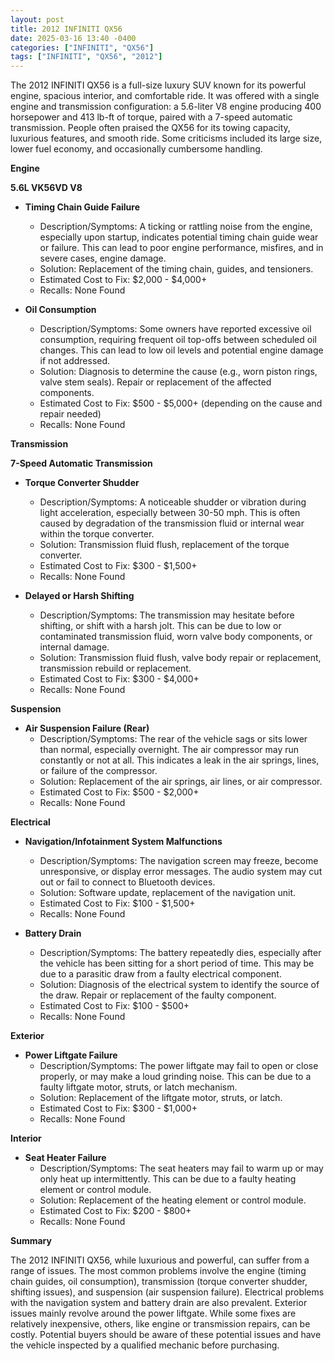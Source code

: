 ```yaml
---
layout: post
title: 2012 INFINITI QX56
date: 2025-03-16 13:40 -0400
categories: ["INFINITI", "QX56"]
tags: ["INFINITI", "QX56", "2012"]
---
```

The 2012 INFINITI QX56 is a full-size luxury SUV known for its powerful engine, spacious interior, and comfortable ride. It was offered with a single engine and transmission configuration: a 5.6-liter V8 engine producing 400 horsepower and 413 lb-ft of torque, paired with a 7-speed automatic transmission. People often praised the QX56 for its towing capacity, luxurious features, and smooth ride. Some criticisms included its large size, lower fuel economy, and occasionally cumbersome handling.

**Engine**

**5.6L VK56VD V8**

* **Timing Chain Guide Failure**
    * Description/Symptoms: A ticking or rattling noise from the engine, especially upon startup, indicates potential timing chain guide wear or failure. This can lead to poor engine performance, misfires, and in severe cases, engine damage.
    * Solution: Replacement of the timing chain, guides, and tensioners.
    * Estimated Cost to Fix: $2,000 - $4,000+
    * Recalls: None Found

* **Oil Consumption**
    * Description/Symptoms: Some owners have reported excessive oil consumption, requiring frequent oil top-offs between scheduled oil changes. This can lead to low oil levels and potential engine damage if not addressed.
    * Solution: Diagnosis to determine the cause (e.g., worn piston rings, valve stem seals). Repair or replacement of the affected components.
    * Estimated Cost to Fix: $500 - $5,000+ (depending on the cause and repair needed)
    * Recalls: None Found

**Transmission**

**7-Speed Automatic Transmission**

* **Torque Converter Shudder**
    * Description/Symptoms: A noticeable shudder or vibration during light acceleration, especially between 30-50 mph. This is often caused by degradation of the transmission fluid or internal wear within the torque converter.
    * Solution: Transmission fluid flush, replacement of the torque converter.
    * Estimated Cost to Fix: $300 - $1,500+
    * Recalls: None Found

* **Delayed or Harsh Shifting**
    * Description/Symptoms: The transmission may hesitate before shifting, or shift with a harsh jolt. This can be due to low or contaminated transmission fluid, worn valve body components, or internal damage.
    * Solution: Transmission fluid flush, valve body repair or replacement, transmission rebuild or replacement.
    * Estimated Cost to Fix: $300 - $4,000+
    * Recalls: None Found

**Suspension**

* **Air Suspension Failure (Rear)**
    * Description/Symptoms: The rear of the vehicle sags or sits lower than normal, especially overnight. The air compressor may run constantly or not at all. This indicates a leak in the air springs, lines, or failure of the compressor.
    * Solution: Replacement of the air springs, air lines, or air compressor.
    * Estimated Cost to Fix: $500 - $2,000+
    * Recalls: None Found

**Electrical**

* **Navigation/Infotainment System Malfunctions**
    * Description/Symptoms: The navigation screen may freeze, become unresponsive, or display error messages. The audio system may cut out or fail to connect to Bluetooth devices.
    * Solution: Software update, replacement of the navigation unit.
    * Estimated Cost to Fix: $100 - $1,500+
    * Recalls: None Found

* **Battery Drain**
    * Description/Symptoms: The battery repeatedly dies, especially after the vehicle has been sitting for a short period of time. This may be due to a parasitic draw from a faulty electrical component.
    * Solution: Diagnosis of the electrical system to identify the source of the draw. Repair or replacement of the faulty component.
    * Estimated Cost to Fix: $100 - $500+
    * Recalls: None Found

**Exterior**

* **Power Liftgate Failure**
    * Description/Symptoms: The power liftgate may fail to open or close properly, or may make a loud grinding noise. This can be due to a faulty liftgate motor, struts, or latch mechanism.
    * Solution: Replacement of the liftgate motor, struts, or latch.
    * Estimated Cost to Fix: $300 - $1,000+
    * Recalls: None Found

**Interior**

* **Seat Heater Failure**
    * Description/Symptoms: The seat heaters may fail to warm up or may only heat up intermittently. This can be due to a faulty heating element or control module.
    * Solution: Replacement of the heating element or control module.
    * Estimated Cost to Fix: $200 - $800+
    * Recalls: None Found

**Summary**

The 2012 INFINITI QX56, while luxurious and powerful, can suffer from a range of issues. The most common problems involve the engine (timing chain guides, oil consumption), transmission (torque converter shudder, shifting issues), and suspension (air suspension failure). Electrical problems with the navigation system and battery drain are also prevalent. Exterior issues mainly revolve around the power liftgate. While some fixes are relatively inexpensive, others, like engine or transmission repairs, can be costly. Potential buyers should be aware of these potential issues and have the vehicle inspected by a qualified mechanic before purchasing.


